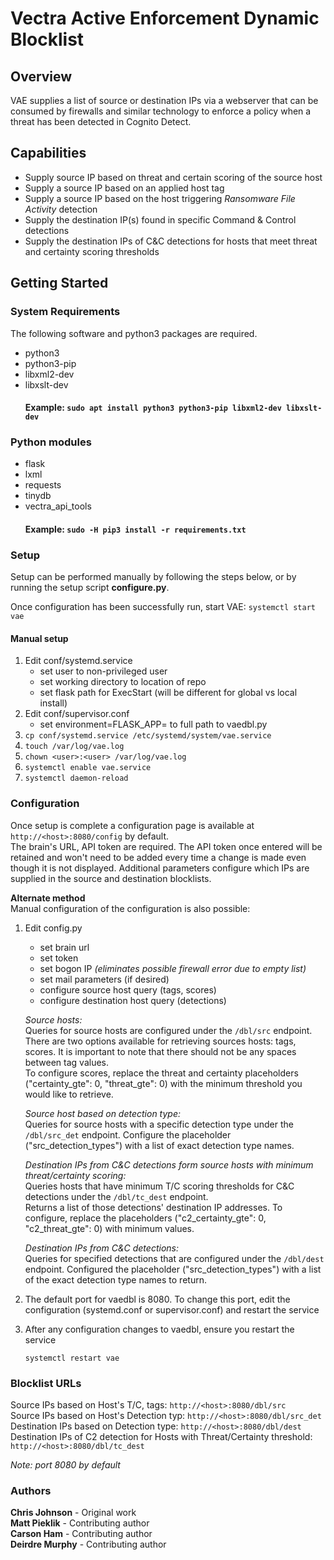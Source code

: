 # Vectra Active Enforcement Dynamic Blocklist
## Overview
VAE supplies a list of source or destination IPs via a webserver that can be consumed 
by firewalls and similar technology to enforce a policy when a threat has been detected 
in Cognito Detect.  
  
## Capabilities
* Supply source IP based on threat and certain scoring of the source host
* Supply a source IP based on an applied host tag
* Supply a source IP based on the host triggering *Ransomware File Activity* detection
* Supply the destination IP(s) found in specific Command & Control detections
* Supply the destination IPs of C&C detections for hosts that meet threat and certainty scoring thresholds  
  
## Getting Started

### System Requirements
The following software and python3 packages are required.
* python3
* python3-pip
* libxml2-dev
* libxslt-dev  
  #### Example: ```sudo apt install python3 python3-pip libxml2-dev libxslt-dev```
  
### Python modules
* flask
* lxml
* requests
* tinydb
* vectra\_api\_tools  
  #### Example: ```sudo -H pip3 install -r requirements.txt```  
  
### Setup
Setup can be performed manually by following the steps below, or by running the setup
script **configure.py**.  

Once configuration has been successfully run, start VAE:
    ```
    systemctl start vae
    ```  
  
#### Manual setup
1. Edit conf/systemd.service
    - set user to non-privileged user
    - set working directory to location of repo
    - set flask path for ExecStart (will be different for global vs local install)
2.  Edit conf/supervisor.conf
    - set environment=FLASK_APP= to full path to vaedbl.py
3. ```cp conf/systemd.service /etc/systemd/system/vae.service```
4. ```touch /var/log/vae.log```
5. ```chown <user>:<user> /var/log/vae.log```   
6. ```systemctl enable vae.service```
7. ```systemctl daemon-reload```  

### Configuration
Once setup is complete a configuration page is available at ```http://<host>:8080/config```
by default.  
The brain's URL, API token are required.  The API token once entered will be 
retained and won't need to be added every time a change is made even though it is not 
displayed.  Additional parameters configure
which IPs are supplied in the source and destination blocklists.  

**Alternate method**  
Manual configuration of the configuration is also possible:
1. Edit config.py
    - set brain url
    - set token
    - set bogon IP *(eliminates possible firewall error due to empty list)*
    - set mail parameters (if desired)
    - configure source host query (tags, scores)
    - configure destination host query (detections)  

    *Source hosts:*   
    Queries for source hosts are configured under the ```/dbl/src``` endpoint.
    There are two options available for retrieving sources hosts: tags, scores.
    It is important to note that there should not be any spaces between tag values.  
    To configure scores, replace the threat and certainty placeholders ("certainty_gte": 0,
    "threat_gte": 0) with the minimum threshold you would like to retrieve.
    
    *Source host based on detection type:*  
    Queries for source hosts with a specific detection type under the ```/dbl/src_det``` endpoint.
    Configure the placeholder ("src_detection_types") with a list of exact detection type names.
   
    *Destination IPs from C&C detections form source hosts with minimum threat/certainty scoring:*  
    Queries hosts that have minimum T/C scoring thresholds for C&C detections under the ```/dbl/tc_dest``` endpoint.  
    Returns a list of those detections' destination IP addresses.  To configure, replace the placeholders 
    ("c2_certainty_gte": 0, "c2_threat_gte": 0) with minimum values.

    *Destination IPs from C&C detections:*   
    Queries for specified detections that are configured under the ```/dbl/dest``` endpoint. 
    Configured the placeholder ("src_detection_types") with a list of the exact detection type names to return.  
   
2. The default port for vaedbl is 8080. To change this port, edit the configuration 
(systemd.conf or supervisor.conf) and restart the service  

3. After any configuration changes to vaedbl, ensure you restart the service  
    ```
    systemctl restart vae
    ```  
   
### Blocklist URLs
Source IPs based on Host's T/C, tags: ```http://<host>:8080/dbl/src```  
Source IPs based on Host's Detection typ: ```http://<host>:8080/dbl/src_det```  
Destination IPs based on Detection type: ```http://<host>:8080/dbl/dest```  
Destination IPs of C2 detection for Hosts with Threat/Certainty threshold: ```http://<host>:8080/dbl/tc_dest```  

*Note: port 8080 by default*  

### Authors

**Chris Johnson** - Original work  
**Matt Pieklik** - Contributing author  
**Carson Ham** - Contributing author  
**Deirdre Murphy** - Contributing author  
